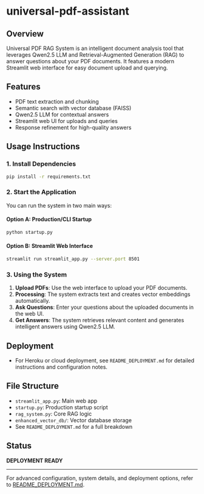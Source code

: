 # universal-pdf-assistant

## Overview
Universal PDF RAG System is an intelligent document analysis tool that leverages Qwen2.5 LLM and Retrieval-Augmented Generation (RAG) to answer questions about your PDF documents. It features a modern Streamlit web interface for easy document upload and querying.

## Features
- PDF text extraction and chunking
- Semantic search with vector database (FAISS)
- Qwen2.5 LLM for contextual answers
- Streamlit web UI for uploads and queries
- Response refinement for high-quality answers

## Usage Instructions

### 1. Install Dependencies
```bash
pip install -r requirements.txt
```

### 2. Start the Application
You can run the system in two main ways:

#### Option A: Production/CLI Startup
```bash
python startup.py
```

#### Option B: Streamlit Web Interface
```bash
streamlit run streamlit_app.py --server.port 8501
```

### 3. Using the System
1. **Upload PDFs**: Use the web interface to upload your PDF documents.
2. **Processing**: The system extracts text and creates vector embeddings automatically.
3. **Ask Questions**: Enter your questions about the uploaded documents in the web UI.
4. **Get Answers**: The system retrieves relevant content and generates intelligent answers using Qwen2.5 LLM.

## Deployment
- For Heroku or cloud deployment, see `README_DEPLOYMENT.md` for detailed instructions and configuration notes.

## File Structure
- `streamlit_app.py`: Main web app
- `startup.py`: Production startup script
- `rag_system.py`: Core RAG logic
- `enhanced_vector_db/`: Vector database storage
- See `README_DEPLOYMENT.md` for a full breakdown

## Status
**DEPLOYMENT READY**

---
For advanced configuration, system details, and deployment options, refer to [README_DEPLOYMENT.md](./README_DEPLOYMENT.md).